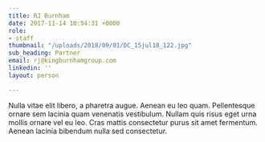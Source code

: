 ```yaml
---
title: RJ Burnham
date: 2017-11-14 10:54:31 +0000
role:
- staff
thumbnail: "/uploads/2018/09/01/DC_15jul18_122.jpg"
sub_heading: Partner
email: rj@kingburnhamgroup.com
linkedin: ''
layout: person

---
```

Nulla vitae elit libero, a pharetra augue. Aenean eu leo quam. Pellentesque ornare sem lacinia quam venenatis vestibulum. Nullam quis risus eget urna mollis ornare vel eu leo. Cras mattis consectetur purus sit amet fermentum. Aenean lacinia bibendum nulla sed consectetur.
